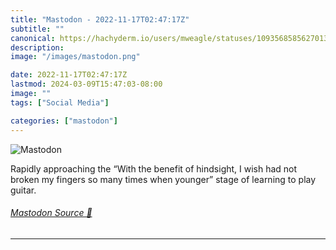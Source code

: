 ```yaml
---
title: "Mastodon - 2022-11-17T02:47:17Z"
subtitle: ""
canonical: https://hachyderm.io/users/mweagle/statuses/109356858562701335
description:
image: "/images/mastodon.png"

date: 2022-11-17T02:47:17Z
lastmod: 2024-03-09T15:47:03-08:00
image: ""
tags: ["Social Media"]

categories: ["mastodon"]
---
```

![Mastodon](/images/mastodon.png)

<p>Rapidly approaching the “With the benefit of hindsight, I wish had not broken my fingers so many times when younger” stage of learning to play guitar.</p>


###### [Mastodon Source 🐘](https://hachyderm.io/@mweagle/109356858562701335)

___
